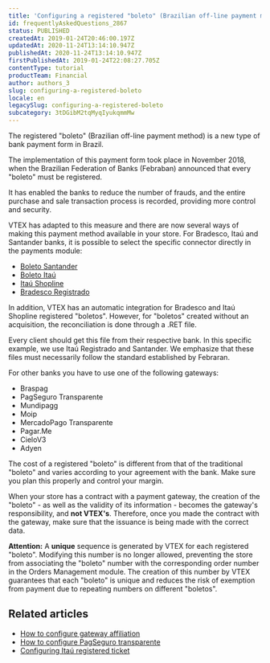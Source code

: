 ```yaml
---
title: 'Configuring a registered "boleto" (Brazilian off-line payment method)'
id: frequentlyAskedQuestions_2867
status: PUBLISHED
createdAt: 2019-01-24T20:46:00.197Z
updatedAt: 2020-11-24T13:14:10.947Z
publishedAt: 2020-11-24T13:14:10.947Z
firstPublishedAt: 2019-01-24T22:08:27.705Z
contentType: tutorial
productTeam: Financial
author: authors_3
slug: configuring-a-registered-boleto
locale: en
legacySlug: configuring-a-registered-boleto
subcategory: 3tDGibM2tqMyqIyukqmmMw
---
```


The registered "boleto" (Brazilian off-line payment method) is a new type of bank payment form in Brazil. 

The implementation of this payment form took place in November 2018, when the Brazilian Federation of Banks (Febraban) announced that every "boleto" must be registered.

It has enabled the banks to reduce the number of frauds, and the entire purchase and sale transaction process is recorded, providing more control and security.

VTEX has adapted to this measure and there are now several ways of making this payment method available in your store. For Bradesco, Itaú and Santander banks, it is possible to select the specific connector directly in the payments module:

- [Boleto Santander](https://help.vtex.com/en/tutorial/configurar-boleto-registrado-santander--67siNqkC7mcgy2GWUYimaa)
- [Boleto Itaú](https://help.vtex.com/en/tutorial/configurar-boleto-registrado-itau-itau-registrado--6MEHf1oDTOkuWM2CaYi4gu)
- [Itaú Shopline](https://help.vtex.com/en/tutorial/configurar-boleto-registrado-itau--3TqzCHPU7KIYGsOKuUeQcq)
- [Bradesco Registrado](https://help.vtex.com/en/tutorial/configurar-boleto-registrado-bradesco--bbnXBjvKOkWYiOosmASiA)

In addition, VTEX has an automatic integration for Bradesco and Itaú Shopline registered "boletos". However, for "boletos" created without an acquisition, the reconciliation is done through a .RET file.

Every client should get this file from their respective bank. In this specific example, we use Itaú Registrado and Santander. We emphasize that these files must necessarily follow the standard established by Febraran.

For other banks you have to use one of the following gateways:

- Braspag
- PagSeguro Transparente
- Mundipagg
- Moip
- MercadoPago Transparente
- Pagar.Me
- CieloV3
- Adyen

The cost of a registered "boleto" is different from that of the traditional "boleto" and varies according to your agreement with the bank. Make sure you plan this properly and control your margin.

When your store has a contract with a payment gateway, the creation of the "boleto" - as well as the validity of its information - becomes the gateway's responsibility, and __not VTEX's__. Therefore, once you made the contract with the gateway, make sure that the issuance is being made with the correct data.

**Attention:** A **unique** sequence is generated by VTEX for each registered "boleto".
Modifying this number is no longer allowed, preventing the store from associating the "boleto" number with the corresponding order number in the Orders Management module.
The creation of this number by VTEX guarantees that each "boleto" is unique and reduces the risk of exemption from payment due to repeating numbers on different "boletos".

## Related articles

- [How to configure gateway affiliation](/en/tutorial/registering-gateway-affiliations/)
- [How to configure PagSeguro transparente](/en/tutorial/how-to-configure-the-pagseguro-without-redirect-option-transparent)
- [Configuring Itaú registered ticket](/en/tutorial/setting-up-itau-registered-ticket)

